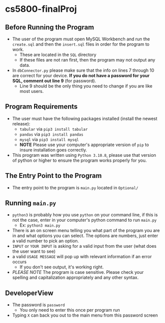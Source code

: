 # cs5800-finalProj

## Before Running the Program
*   The user of the program must open MySQL Workbench and run the `create.sql` and then the `insert.sql` files in order for the program to work.
    *   These are located in the `SQL` directory
    *   If these files are not ran first, then the program may not output any data.
*   In `dbConnector.py` please make sure that the info on lines 7 through 10 are correct for your device. **If you do not have a password for your SQL, comment out line 9** (for password). 
    *   Line 9 should be the only thing you need to change if you are like most users.

## Program Requirements
* The user must have the following packages installed (install the newest release):
    *   `tabular` via `pip3 install tabular`
    *   `pandas` via `pip3 install pandas`
    *   `mysql` via `pip3 install mysql`
    *   **NOTE** Please use your computer's appropriate version of `pip` to insure installation goes correctly.
*   This program was written using `Python 3.10.8`, please use that version of python or higher to ensure the program works properly for you.

## The Entry Point to the Program
*   The entry point to the program is `main.py` located in `Optional/`

## Running `main.py`
*   `python3` is probably how you use `python` on your command line, if this is not the case, enter in your computer's python command to run `main.py`
    *   Ex: `python3 main.py`
*   There is an on screen menu telling you what part of the program you are in and what options you can select. The options are numbers, just enter a valid number to pick an option.
*   `INPUT` or `YOUR INPUT` is asking for a valid input from the user (what does the user want to see)
*   a valid `USAGE MESSAGE` will pop up with relevant information if an error occurs
    *   If you don't see output, it's working right.
*   *PLEASE NOTE* The program is case sensitive. Please check your spelling and capitalization appropriately and any other syntax.

## DeveloperView
*   The password is `password`
    *   You only need to enter this once per program run
*   Typing `X` can back you out to the main menu from this password screen